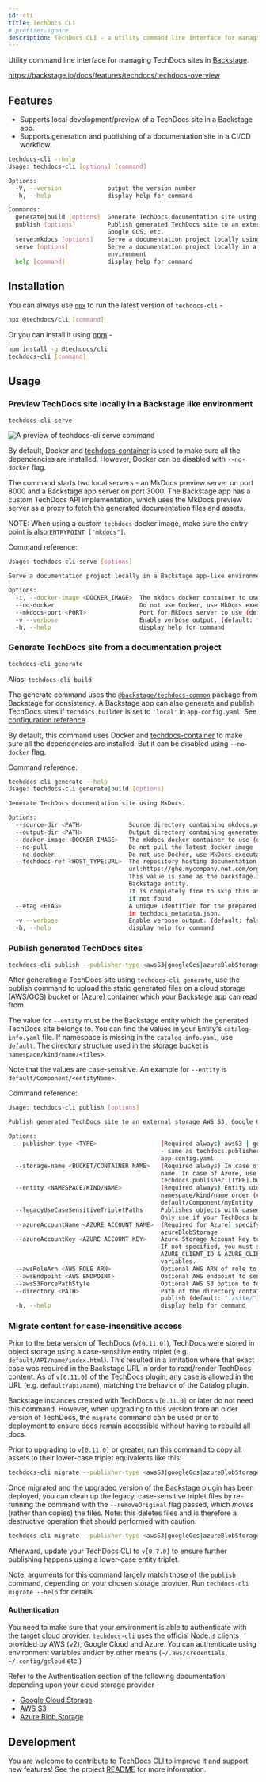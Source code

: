 ```yaml
---
id: cli
title: TechDocs CLI
# prettier-ignore
description: TechDocs CLI - a utility command line interface for managing TechDocs sites in Backstage.
---
```


Utility command line interface for managing TechDocs sites in
[Backstage](https://github.com/backstage/backstage).

https://backstage.io/docs/features/techdocs/techdocs-overview

## Features

- Supports local development/preview of a TechDocs site in a Backstage app.
- Supports generation and publishing of a documentation site in a CI/CD
  workflow.

```bash
techdocs-cli --help
Usage: techdocs-cli [options] [command]

Options:
  -V, --version             output the version number
  -h, --help                display help for command

Commands:
  generate|build [options]  Generate TechDocs documentation site using mkdocs.
  publish [options]         Publish generated TechDocs site to an external storage AWS S3,
                            Google GCS, etc.
  serve:mkdocs [options]    Serve a documentation project locally using mkdocs serve.
  serve [options]           Serve a documentation project locally in a Backstage app-like
                            environment
  help [command]            display help for command
```

## Installation

You can always use [`npx`](https://github.com/npm/npx) to run the latest version
of `techdocs-cli` -

```bash
npx @techdocs/cli [command]
```

Or you can install it using [npm](https://www.npmjs.com/package/@techdocs/cli) -

```bash
npm install -g @techdocs/cli
techdocs-cli [command]
```

## Usage

### Preview TechDocs site locally in a Backstage like environment

```bash
techdocs-cli serve
```

![A preview of techdocs-cli serve command](../../assets/features/techdocs/techdocs-cli-serve-preview.png)

By default, Docker and
[techdocs-container](https://github.com/backstage/techdocs-container) is used to
make sure all the dependencies are installed. However, Docker can be disabled
with `--no-docker` flag.

The command starts two local servers - an MkDocs preview server on port 8000 and
a Backstage app server on port 3000. The Backstage app has a custom TechDocs API
implementation, which uses the MkDocs preview server as a proxy to fetch the
generated documentation files and assets.

NOTE: When using a custom `techdocs` docker image, make sure the entry point is
also `ENTRYPOINT ["mkdocs"]`.

Command reference:

```bash
Usage: techdocs-cli serve [options]

Serve a documentation project locally in a Backstage app-like environment

Options:
  -i, --docker-image <DOCKER_IMAGE>  The mkdocs docker container to use (default: "spotify/techdocs")
  --no-docker                        Do not use Docker, use MkDocs executable in current user environment.
  --mkdocs-port <PORT>               Port for MkDocs server to use (default: "8000")
  -v --verbose                       Enable verbose output. (default: false)
  -h, --help                         display help for command
```

### Generate TechDocs site from a documentation project

```bash
techdocs-cli generate
```

Alias: `techdocs-cli build`

The generate command uses the
[`@backstage/techdocs-common`](https://github.com/backstage/backstage/tree/master/packages/techdocs-common)
package from Backstage for consistency. A Backstage app can also generate and
publish TechDocs sites if `techdocs.builder` is set to `'local'` in
`app-config.yaml`. See
[configuration reference](https://backstage.io/docs/features/techdocs/configuration).

By default, this command uses Docker and
[techdocs-container](https://github.com/backstage/techdocs-container) to make
sure all the dependencies are installed. But it can be disabled using
`--no-docker` flag.

Command reference:

```bash
techdocs-cli generate --help
Usage: techdocs-cli generate|build [options]

Generate TechDocs documentation site using MkDocs.

Options:
  --source-dir <PATH>             Source directory containing mkdocs.yml and docs/ directory. (default: ".")
  --output-dir <PATH>             Output directory containing generated TechDocs site. (default: "./site/")
  --docker-image <DOCKER_IMAGE>   The mkdocs docker container to use (default: "spotify/techdocs:v0.3.6")
  --no-pull                       Do not pull the latest docker image
  --no-docker                     Do not use Docker, use MkDocs executable and plugins in current user environment.
  --techdocs-ref <HOST_TYPE:URL>  The repository hosting documentation source files e.g.
                                  url:https://ghe.mycompany.net.com/org/repo.
                                  This value is same as the backstage.io/techdocs-ref annotation of the corresponding
                                  Backstage entity.
                                  It is completely fine to skip this as it is only being used to set repo_url in mkdocs.yml
                                  if not found.
  --etag <ETAG>                   A unique identifier for the prepared tree e.g. commit SHA. If provided it will be stored
                                  in techdocs_metadata.json.
  -v --verbose                    Enable verbose output. (default: false)
  -h, --help                      display help for command
```

### Publish generated TechDocs sites

```bash
techdocs-cli publish --publisher-type <awsS3|googleGcs|azureBlobStorage> --storage-name <bucket/container name> --entity <namespace/kind/name>
```

After generating a TechDocs site using `techdocs-cli generate`, use the publish
command to upload the static generated files on a cloud storage (AWS/GCS) bucket
or (Azure) container which your Backstage app can read from.

The value for `--entity` must be the Backstage entity which the generated
TechDocs site belongs to. You can find the values in your Entity's
`catalog-info.yaml` file. If namespace is missing in the `catalog-info.yaml`,
use `default`. The directory structure used in the storage bucket is
`namespace/kind/name/<files>`.

Note that the values are case-sensitive. An example for `--entity` is
`default/Component/<entityName>`.

Command reference:

```bash
Usage: techdocs-cli publish [options]

Publish generated TechDocs site to an external storage AWS S3, Google GCS, etc.

Options:
  --publisher-type <TYPE>                  (Required always) awsS3 | googleGcs | azureBlobStorage
                                           - same as techdocs.publisher.type in Backstage
                                           app-config.yaml
  --storage-name <BUCKET/CONTAINER NAME>   (Required always) In case of AWS/GCS, use the bucket
                                           name. In case of Azure, use container name. Same as
                                           techdocs.publisher.[TYPE].bucketName
  --entity <NAMESPACE/KIND/NAME>           (Required always) Entity uid separated by / in
                                           namespace/kind/name order (case-sensitive). Example:
                                           default/Component/myEntity
  --legacyUseCaseSensitiveTripletPaths     Publishes objects with cased entity triplet prefix when set (e.g. namespace/Kind/name).
                                           Only use if your TechDocs backend is configured the same way
  --azureAccountName <AZURE ACCOUNT NAME>  (Required for Azure) specify when --publisher-type
                                           azureBlobStorage
  --azureAccountKey <AZURE ACCOUNT KEY>    Azure Storage Account key to use for authentication.
                                           If not specified, you must set AZURE_TENANT_ID,
                                           AZURE_CLIENT_ID & AZURE_CLIENT_SECRET as environment
                                           variables.
  --awsRoleArn <AWS ROLE ARN>              Optional AWS ARN of role to be assumed.
  --awsEndpoint <AWS ENDPOINT>             Optional AWS endpoint to send requests to.
  --awsS3ForcePathStyle                    Optional AWS S3 option to force path style.
  --directory <PATH>                       Path of the directory containing generated files to
                                           publish (default: "./site/")
  -h, --help                               display help for command
```

### Migrate content for case-insensitive access

Prior to the beta version of TechDocs (`v[0.11.0]`), TechDocs were stored in
object storage using a case-sensitive entity triplet (e.g.
`default/API/name/index.html`). This resulted in a limitation where that exact
case was required in the Backstage URL in order to read/render TechDocs content.
As of `v[0.11.0]` of the TechDocs plugin, any case is allowed in the URL (e.g.
`default/api/name`), matching the behavior of the Catalog plugin.

Backstage instances created with TechDocs `v[0.11.0]` or later do not need this
command. However, when upgrading to this version from an older version of
TechDocs, the `migrate` command can be used prior to deployment to ensure docs
remain accessible without having to rebuild all docs.

Prior to upgrading to `v[0.11.0]` or greater, run this command to copy all
assets to their lower-case triplet equivalents like this:

```bash
techdocs-cli migrate --publisher-type <awsS3|googleGcs|azureBlobStorage> --storage-name <bucket/container name> --verbose
```

Once migrated and the upgraded version of the Backstage plugin has been
deployed, you can clean up the legacy, case-sensitive triplet files by
re-running the command with the `--removeOriginal` flag passed, which _moves_
(rather than copies) the files. Note: this deletes files and is therefore a
destructive operation that should performed with caution.

```bash
techdocs-cli migrate --publisher-type <awsS3|googleGcs|azureBlobStorage> --storage-name <bucket/container name> --removeOriginal --verbose
```

Afterward, update your TechDocs CLI to `v[0.7.0]` to ensure further publishing
happens using a lower-case entity triplet.

Note: arguments for this command largely match those of the `publish` command,
depending on your chosen storage provider. Run `techdocs-cli migrate --help` for
details.

#### Authentication

You need to make sure that your environment is able to authenticate with the
target cloud provider. `techdocs-cli` uses the official Node.js clients provided
by AWS (v2), Google Cloud and Azure. You can authenticate using environment
variables and/or by other means (`~/.aws/credentials`, `~/.config/gcloud` etc.)

Refer to the Authentication section of the following documentation depending
upon your cloud storage provider -

- [Google Cloud Storage](https://backstage.io/docs/features/techdocs/using-cloud-storage#configuring-google-gcs-bucket-with-techdocs)
- [AWS S3](https://backstage.io/docs/features/techdocs/using-cloud-storage#configuring-aws-s3-bucket-with-techdocs)
- [Azure Blob Storage](https://backstage.io/docs/features/techdocs/using-cloud-storage#configuring-azure-blob-storage-container-with-techdocs)

## Development

You are welcome to contribute to TechDocs CLI to improve it and support new
features! See the project
[README](https://github.com/backstage/backstage/blob/main/src/packages/techdocs-cli/README.md)
for more information.

